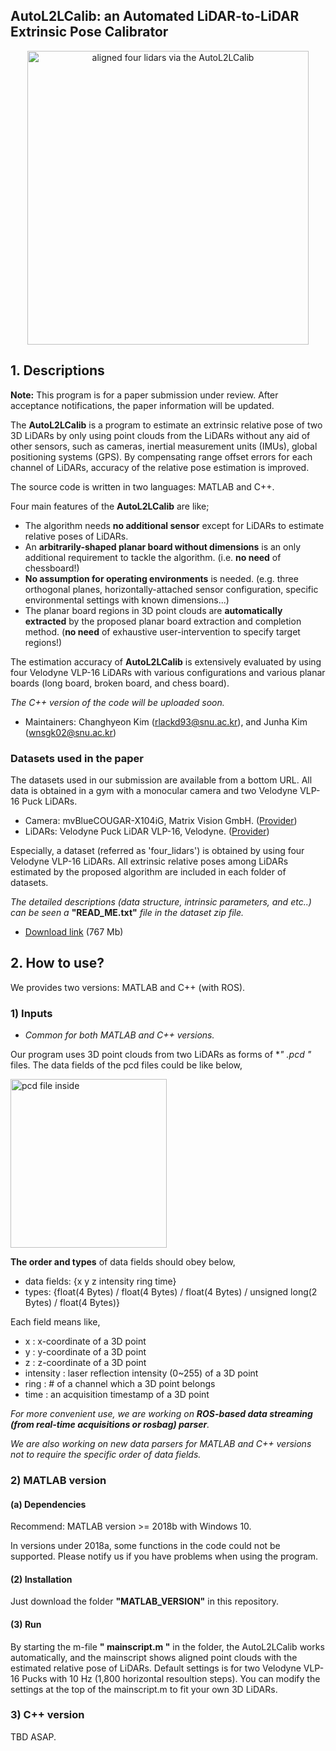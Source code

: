 ## AutoL2LCalib: an Automated LiDAR-to-LiDAR Extrinsic Pose Calibrator
<p align = "center">
<img src= "https://github.com/ChanghyeonKim93/dumm/blob/master/imgs/aligned_four_lidars.png" alt="aligned four lidars via the AutoL2LCalib" width="450" height="470">
</p> 

## 1. Descriptions
**Note:** This program is for a paper submission under review. After acceptance notifications, the paper information will be updated.

The **AutoL2LCalib** is a program to estimate an extrinsic relative pose of two 3D LiDARs by only using point clouds from the LiDARs without any aid of other sensors, such as cameras, inertial measurement units (IMUs), global positioning systems (GPS). By compensating range offset errors for each channel of LiDARs, accuracy of the relative pose estimation is improved.

The source code is written in two languages: MATLAB and C++.

Four main features of the **AutoL2LCalib** are like;
- The algorithm needs **no additional sensor** except for LiDARs to estimate relative poses of LiDARs.
- An **arbitrarily-shaped planar board without dimensions** is an only additional requirement to tackle the algorithm. (i.e. **no need** of chessboard!)
- **No assumption for operating environments** is needed. (e.g. three orthogonal planes, horizontally-attached sensor configuration, specific environmental settings with known dimensions...)
- The planar board regions in 3D point clouds are **automatically extracted** by the proposed planar board extraction and completion method. (**no need** of exhaustive user-intervention to specify target regions!) 

The estimation accuracy of **AutoL2LCalib** is extensively evaluated by using four Velodyne VLP-16 LiDARs with various configurations and various planar boards (long board, broken board, and chess board).

*The C++ version of the code will be uploaded soon.*

- Maintainers: Changhyeon Kim (rlackd93@snu.ac.kr), and Junha Kim (wnsgk02@snu.ac.kr)

### Datasets used in the paper
The datasets used in our submission are available from a bottom URL. All data is obtained in a gym with a monocular camera and two Velodyne VLP-16 Puck LiDARs.
- Camera: mvBlueCOUGAR-X104iG, Matrix Vision GmbH. ([Provider](https://www.matrix-vision.com/GigE-Vision-camera-mvbluecougar-x.html))
- LiDARs: Velodyne Puck LiDAR VLP-16, Velodyne. ([Provider](https://velodynelidar.com/products/puck))

Especially, a dataset (referred as 'four_lidars') is obtained by using four Velodyne VLP-16 LiDARs. All extrinsic relative poses among LiDARs estimated by the proposed algorithm are included in each folder of datasets. 

*The detailed descriptions (data structure, intrinsic parameters, and etc..) can be seen a* **"READ_ME.txt"** *file in the dataset zip file.*

- [Download link](https://larr.snu.ac.kr/junha/submission2021/datasets.zip) (767 Mb)



## 2. How to use?
We provides two versions: MATLAB and C++ (with ROS).

### 1) Inputs

* *Common for both MATLAB and C++ versions.*

Our program uses 3D point clouds from two LiDARs as forms of **" *.pcd "** files. 
The data fields of the pcd files could be like below,
<p align = "left">
<img src= "https://github.com/ChanghyeonKim93/dumm/blob/master/imgs/pcd_structure.png" alt="pcd file inside" width="250" height="270">
</p> 


**The order and types** of data fields should obey below,
- data fields: {x y z intensity ring time}
- types: {float(4 Bytes) / float(4 Bytes) / float(4 Bytes) / unsigned long(2 Bytes) / float(4 Bytes)}

Each field means like, 
- x : x-coordinate of a 3D point
- y : y-coordinate of a 3D point
- z : z-coordinate of a 3D point
- intensity : laser reflection intensity (0~255) of a 3D point
- ring : # of a channel which a 3D point belongs
- time : an acquisition timestamp of a 3D point

*For more convenient use, we are working on **ROS-based data streaming (from real-time acquisitions or rosbag) parser**.*

*We are also working on new data parsers for MATLAB and C++ versions not to require the specific order of data fields.* 

### 2) MATLAB version
#### (a) Dependencies
Recommend: MATLAB version >= 2018b with Windows 10.

In versions under 2018a, some functions in the code could not be supported. Please notify us if you have problems when using the program.

#### (2) Installation
Just download the folder **"MATLAB_VERSION"** in this repository.

#### (3) Run
By starting the m-file **" mainscript.m "** in the folder, the AutoL2LCalib works automatically, and the mainscript shows aligned point clouds with the estimated relative pose of LiDARs.
Default settings is for two Velodyne VLP-16 Pucks with 10 Hz (1,800 horizontal resoultion steps).
You can modify the settings at the top of the mainscript.m to fit your own 3D LiDARs.


### 3) C++ version
TBD ASAP.
